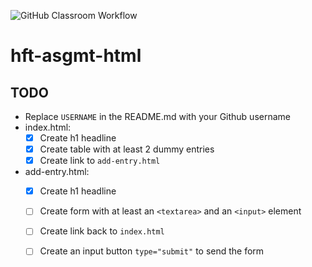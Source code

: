 ![GitHub Classroom Workflow](https://github.com/hft-stuttgart-ipr/hft-asgmt-html-x9DroiD9x/workflows/GitHub%20Classroom%20Workflow/badge.svg)

# hft-asgmt-html

## TODO
- Replace `USERNAME` in the README.md with your Github username
- index.html:
  - [x] Create h1 headline
  - [x] Create table with at least 2 dummy entries
  - [x] Create link to `add-entry.html`
- add-entry.html:
  - [x] Create h1 headline
  - [ ] Create form with at least an `<textarea>` and an `<input>` element
  - [ ] Create link back to `index.html`
  - [ ] Create an input button `type="submit"` to send the form

